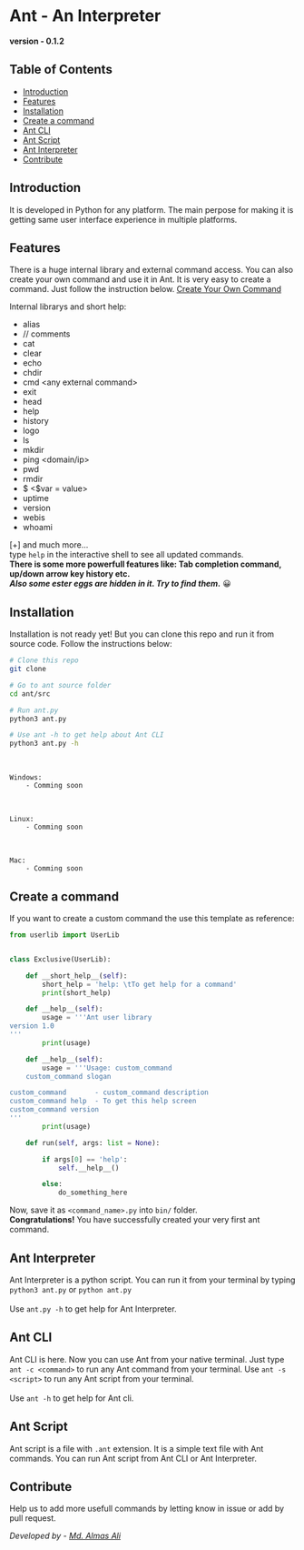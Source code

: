 # Ant - An Interpreter

**version - 0.1.2**

## Table of Contents
- [Introduction](#introduction)
- [Features](#features)
- [Installation](#installation)
- [Create a command](#create-a-command)
- [Ant CLI](#ant-cli)
- [Ant Script](#ant-script)
- [Ant Interpreter](#ant-interpreter)
- [Contribute](#contribute)



## Introduction
It is developed in Python for any platform. The main perpose for making it is getting same user interface experience in multiple platforms.
<br/>

## Features

There is a huge internal library and external command access. You can also create your own command and use it in Ant. It is very easy to create a command. Just follow the instruction below. [Create Your Own Command](#create-a-command)

Internal librarys and short help:
- alias 
- // comments 
- cat 
- clear 
- echo 
- chdir 
- cmd \<any external command> 
- exit 
- head 
- help 
- history 
- logo 
- ls 
- mkdir 
- ping \<domain/ip> 
- pwd 
- rmdir 
- $ \<$var = value> 
- uptime 
- version 
- webis 
- whoami 

[+] and much more...
<br/>
type `help` in the interactive shell to see all updated commands. 
<br/>
**There is some more powerfull features like: Tab completion command, up/down arrow key history etc.**
<br/>
***Also some ester eggs are hidden in it. Try to find them.*** 😀 


## Installation

Installation is not ready yet! But you can clone this repo and run it from source code. Follow the instructions below:


```bash
# Clone this repo
git clone

# Go to ant source folder
cd ant/src

# Run ant.py
python3 ant.py

# Use ant -h to get help about Ant CLI
python3 ant.py -h
```


<br/>

    Windows:
        - Comming soon


<br/>

    Linux:
        - Comming soon

<br/>

    Mac:
        - Comming soon



## Create a command
If you want to create a custom command the use this template as reference:<br/>

```python
from userlib import UserLib


class Exclusive(UserLib):

    def __short_help__(self):
        short_help = 'help: \tTo get help for a command'
        print(short_help)

    def __help__(self):
        usage = '''Ant user library
version 1.0
'''
        print(usage)

    def __help__(self):
        usage = '''Usage: custom_command
    custom_command slogan

custom_command       - custom_command description
custom_command help  - To get this help screen
custom_command version
'''
        print(usage)

    def run(self, args: list = None):

        if args[0] == 'help':
            self.__help__()

        else:
            do_something_here

```
Now, save it as `<command_name>.py` into `bin/` folder.
<br/>
**Congratulations!** You have successfully created your very first ant command.


## Ant Interpreter
Ant Interpreter is a python script. You can run it from your terminal by typing `python3 ant.py` or `python ant.py`
<br><br>
Use `ant.py -h` to get help for Ant Interpreter.


## Ant CLI
Ant CLI is here. Now you can use Ant from your native terminal. Just type `ant -c <command>` to run any Ant command from your terminal. Use `ant -s <script>` to run any Ant script from your terminal.
<br><br>
Use `ant -h` to get help for Ant cli.


## Ant Script
Ant script is a file with `.ant` extension. It is a simple text file with Ant commands. You can run Ant script from Ant CLI or Ant Interpreter.


## Contribute
<!-- If you want to contribute then follow instructions in [Contributions](./CONTRIBUTIONS.md) -->
Help us to add more usefull commands by letting know in issue or add by pull request.


*Developed by - [Md. Almas Ali][1]* 

[1]: <https://github.com/Almas-Ali> "Md. Almas Ali" 